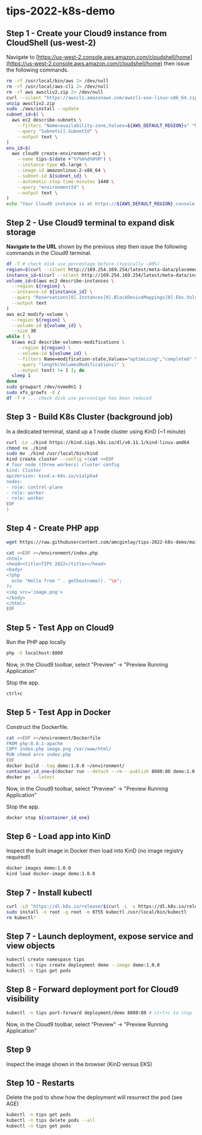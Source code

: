 # tips-2022-k8s-demo

## Step 1 - Create your Cloud9 instance from CloudShell (us-west-2)

Navigate to [https://us-west-2.console.aws.amazon.com/cloudshell/home](https://us-west-2.console.aws.amazon.com/cloudshell/home) then issue the following commands.
```bash
rm -rf /usr/local/bin/aws 2> /dev/null
rm -rf /usr/local/aws-cli 2> /dev/null
rm -rf aws awscliv2.zip 2> /dev/null
curl --silent "https://awscli.amazonaws.com/awscli-exe-linux-x86_64.zip" -o "awscliv2.zip"
unzip awscliv2.zip
sudo ./aws/install --update
subnet_id=$( \
  aws ec2 describe-subnets \
    --filters "Name=availability-zone,Values=${AWS_DEFAULT_REGION}a" "Name=default-for-az,Values=true" \
    --query "Subnets[].SubnetId" \
    --output text \
)
env_id=$(
  aws cloud9 create-environment-ec2 \
    --name tips-$(date +"%Y%m%d%H%M") \
    --instance-type m5.large \
    --image-id amazonlinux-2-x86_64 \
    --subnet-id ${subnet_id} \
    --automatic-stop-time-minutes 1440 \
    --query "environmentId" \
    --output text \
)
echo "Your Cloud9 instance is at https://${AWS_DEFAULT_REGION}.console.aws.amazon.com/cloud9/ide/${env_id}"
```

## Step 2 - Use Cloud9 terminal to expand disk storage

**Navigate to the URL** shown by the previous step then issue the following commands in the Cloud9 terminal.
```bash
df -T # check disk use percentage before (typically ~80%) ...
region=$(curl --silent http://169.254.169.254/latest/meta-data/placement/region)
instance_id=$(curl --silent http://169.254.169.254/latest/meta-data/instance-id)
volume_id=$(aws ec2 describe-instances \
  --region ${region} \
  --instance-id ${instance_id} \
  --query "Reservations[0].Instances[0].BlockDeviceMappings[0].Ebs.VolumeId" \
  --output text
)
aws ec2 modify-volume \
  --region ${region} \
  --volume-id ${volume_id} \
  --size 30
while [ \
  $(aws ec2 describe-volumes-modifications \
    --region ${region} \
    --volume-id ${volume_id} \
    --filters Name=modification-state,Values="optimizing","completed" \
    --query "length(VolumesModifications)" \
    --output text) != 1 ]; do
  sleep 1
done
sudo growpart /dev/nvme0n1 1
sudo xfs_growfs -d /
df -T # ... check disk use percentage has been reduced
```

## Step 3 - Build K8s Cluster (background job)

In a dedicated terminal, stand up a 1 node cluster using KinD (~1 minute)
```bash
curl -Lo ./kind https://kind.sigs.k8s.io/dl/v0.11.1/kind-linux-amd64
chmod +x ./kind
sudo mv ./kind /usr/local/bin/kind
kind create cluster --config <(cat <<EOF
# four node (three workers) cluster config
kind: Cluster
apiVersion: kind.x-k8s.io/v1alpha4
nodes:
- role: control-plane
- role: worker
- role: worker
EOF
)
```

## Step 4 - Create PHP app

```bash
wget https://raw.githubusercontent.com/amcginlay/tips-2022-k8s-demo/main/image.png

cat <<EOF >~/environment/index.php 
<html>
<head><title>TIPS 2022</title></head>
<body>
<?php
  echo "Hello from " . gethostname(). "\n";
?>
<img src='image.png'>
</body>
</html>
EOF
```

## Step 5 - Test App on Cloud9

Run the PHP app locally
```bash
php -S localhost:8080
```

Now, in the Cloud9 toolbar, select "Preview" -> "Preview Running Application"

Stop the app.
```bash
ctrl+c
```

## Step 5 - Test App in Docker

Construct the Dockerfile.
```bash
cat <<EOF >~/environment/Dockerfile 
FROM php:8.0.1-apache
COPY index.php image.png /var/www/html/
RUN chmod a+rx index.php
EOF
docker build --tag demo:1.0.0 ~/environment/
container_id_one=$(docker run --detach --rm --publish 8080:80 demo:1.0.0)
docker ps --latest
```

Now, in the Cloud9 toolbar, select "Preview" -> "Preview Running Application"

Stop the app.
```bash
docker stop ${container_id_one}
```

## Step 6 - Load app into KinD

Inspect the built image in Docker then load into KinD (no image registry required!)
```bash
docker images demo:1.0.0
kind load docker-image demo:1.0.0
```

## Step 7 - Install kubectl

```bash
curl -LO "https://dl.k8s.io/release/$(curl -L -s https://dl.k8s.io/release/stable.txt)/bin/linux/amd64/kubectl"
sudo install -o root -g root -m 0755 kubectl /usr/local/bin/kubectl
rm kubectl*
```

## Step 7 - Launch deployment, expose service and view objects

```bash
kubectl create namespace tips
kubectl -n tips create deployment demo --image demo:1.0.0
kubectl -n tips get pods
```

## Step 8 - Forward deployment port for Cloud9 visibility

```bash
kubectl -n tips port-forward deployment/demo 8080:80 # ctrl+c to stop
```

Now, in the Cloud9 toolbar, select "Preview" -> "Preview Running Application"

## Step 9

Inspect the image shown in the browser (KinD versus EKS)

## Step 10 - Restarts

Delete the pod to show how the deployment will resurrect the pod (see AGE)
```bash
kubectl -n tips get pods
kubectl -n tips delete pods --all
kubectl -n tips get pods
```
